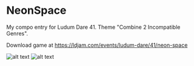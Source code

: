 # NeonSpace
My compo entry for Ludum Dare 41. Theme "Combine 2 Incompatible Genres".

Download game at https://ldjam.com/events/ludum-dare/41/neon-space

![alt text](https://i.imgur.com/3FPdnls.png)
![alt text](https://i.imgur.com/Y54n7vY.png)
